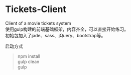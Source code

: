 # Tickets-Client
Client of a movie tickets system    
使用gulp构建的前端基础框架，内容齐全，可以直接开始练习。  
初始包加入了jade、sass、jQuery、bootstrap等。  

启动方式  
> npm install  
> gulp clean   
> gulp

